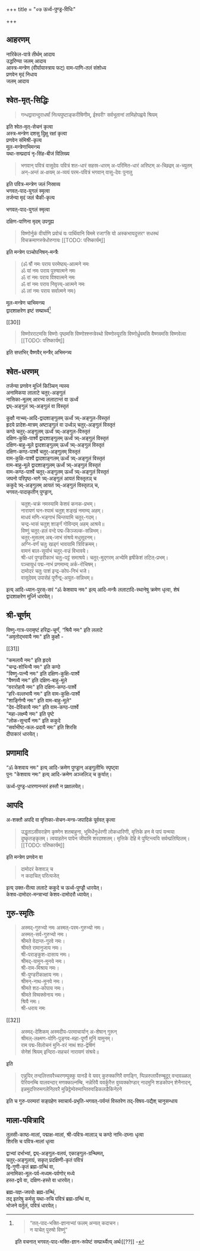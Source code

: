 +++
title = "०७ ऊर्ध्व-पुण्ड्र-विधिः"

+++

## आहरणम्
नारिकेल-पात्रे तीर्थम् आदाय  
उद्धरिण्या जलम् आदाय  
आस्त्र-मन्त्रेण (वीर्यायास्त्राय फट्) वाम-पाणि-तलं संशोध्य  
प्रणवेन मृदं निधाय  
जलम् आदाय  


## श्वेत-मृत्-सिद्धिः
> गन्धद्वारान्दुराधर्षां नित्यपुष्टाङ्करीषिणीम्, ईश्वरीꣳ सर्वभूतानां तामिहोपह्वये श्रियम् 

इति श्वेत-मृत्-सेचनं कृत्वा  
अस्त्र-मन्त्रेण दशसु दिुक्षु रक्षां कृत्वा  
प्रणवेन संमिश्री-कृत्य  
मूल-मन्त्रेणाभिमन्त्र्य  
यथा-सम्प्रदायं नृ-सिंह-बीजं विलिख्य  


> भगवान् पवित्रं वासुदेवः पवित्रं शत-धारं सहस्र-धारम् अ-परिमित-धारं अरिष्टम् अ-च्छिद्रम् अ-च्युतम् अन्-अन्तं अ-क्षयम् अ-व्ययं परम-पवित्रं भगवान् वासु-देवः पुनातु 

इति पवित्र-मन्त्रेण जलं निस्राव्य  
भगवत्-पाद-युगलं स्मृत्वा  
तर्जन्या मृदं जलं चैकी-कृत्य  

भगवत्-पाद-युगलं स्मृत्वा  

दक्षिण-पाणिना मृदम् उपगूह्य

> विष्णोर्नुकं वीर्याणि प्रवोचं यः पार्थिवानि विममे रजाꣳसि यो अस्कभायदुत्तरꣳ सधस्थं विचक्रमाणस्त्रेधोरुगायः
[[TODO: परिष्कार्यम्]]

इति मन्त्रेण पञ्चोपनिषन्-मन्त्रैः

> (ॐ षौं नमः पराय परमेष्ठ्य्-आत्मने नमः  
ॐ यां नमः पराय पुरुषात्मने नमः  
ॐ रां नमः पराय विश्वात्मने नमः  
ॐ वां नमः पराय निवृत्त्य्-आत्मने नमः  
ॐ लां नमः पराय सर्वात्मने नमः) 

मूल-मन्त्रेण चाभिमन्त्र्य  
द्वादशाक्षरेण इष्टं सम्प्रार्थ्य[^१_३०] 


[^१_३०]:    
    
    > “तत्-पाद-भक्ति-ज्ञानाभ्यां फलम् अन्यत् कदाचन।  
    न याचेत् पुरुषो विष्णुं”

    इति वचनात् भगवत्-पाद-भक्ति-ज्ञान-रूपेष्टं सम्प्रार्थ्येत्य् अर्थः[[??]] -

[[30]]

> विष्णोरराटमसि विष्णोः पृष्ठमसि विष्णोश्श्नप्त्रेस्थो विष्णोस्यूरसि विष्णोर्ध्रुवमसि वैष्णवमसि विष्णवेत्वा  
[[TODO: परिष्कार्यम्]]

इति सप्तभिर् वैष्णवैर् मन्त्रैर् अभिमन्त्र्य  

## श्वेत-धरणम्
तर्जन्या प्रणवेन मूर्ध्नि किञ्चिन् न्यस्य  
अनामिकया लालाटे चतुर्-अङ्गुलं  
नासिका-मूलम् आरभ्य ललाटान्तं वा ऊर्ध्वं  
द्व्य्-अङ्गुलं त्र्य्-अङ्गुलं वा विस्तृतं  

कुक्षौ नाभ्ब्य्-आदि-द्वादशाङ्गुलम् ऊर्ध्वं त्र्य्-अङ्गुल-विस्तृतं  
हृदये प्रादेश-मात्रम् अष्टाङ्गुलं वा उर्ध्वञ् चतुर्-अङ्गुलं विस्तृतं  
कण्ठे चतुर्-अङ्गुलम् ऊर्ध्वं त्र्य्-अङ्गुल-विस्तृतं  
दक्षिण-कुक्षि-पार्श्वे द्वादशाङ्गुलम् ऊर्ध्वं त्र्य्-अङ्गुलं विस्तृतं  
दक्षिण-बाहु-मूले द्वादशाङ्गुलम् ऊर्ध्वं त्र्य्-अङ्गुलं विस्तृतं  
दक्षिण-कण्ठ-पार्श्वे चतुर्-अङ्गुलम् विस्तृतं  
वाम-कुक्षि-पार्श्वे द्वादशाङ्गलम् ऊर्ध्वं त्र्य्-अङ्गुलं विस्तृतं  
वाम-बाहु-मूले द्वादशाङ्गुलम् ऊर्ध्वं त्र्य्-अङ्गुलं विस्तृतं  
वाम-कण्ठ-पार्श्वे चतुर्-अङ्गुलम् ऊर्ध्वं त्र्य्-अङ्गुलं विस्तृतं  
जघनो परिपृष्ठ-भागे त्र्य्-अङ्गुलं आयतं विस्तृतञ् च  
ककुदे त्र्य्-अङ्गुलम् आयतं त्र्य्-अङ्गुलं विस्तृतञ् च,  
भगवत्-पादाकृतीन् पुण्ड्रान्,

> चतुश्-चक्रं नमस्यामि केशवं कनक-प्रभम्।  
नारायणं घन-श्यामं चतुश् शङ्खं नमाम्य् अहम्।  
माधवं मणि-भङ्गाभं चिन्तयामि चतुर्-गदम्।  
चन्द्र-भासं चतुश् शार्ङ्गं गोविन्दम् अहम् आश्रये॥  
विष्णुं चतुर्-हलं वन्दे पद्म-किञ्जल्क-सन्निभम्।  
चतुर्-मुसलम् अब्-जाभं संश्रये मधुसूदनम्।  
अग्नि-वर्णं चतुः खड्गं भावयामि त्रिविक्रमम्।  
वामनं बाल-सूर्याभं चतुर्-वज्रं विभावये।   
श्री-धरं पुण्डरीकाभं चतुः-पट्टं समाश्रये। 
चतुर्-मुद्गरम् अभ्येमि हृषीकेशं तटित्-प्रभम्।  
पञ्चायुधं पद्म-नाभं प्रणमाम्य् अर्क-रोचिषम्।  
दामोदरं चतुः पाशं इन्द्र-कोप-निभं भजे।  
वासुदेवम् उपासेहं पूर्णेन्द्व्-अयुत-सन्निभम्॥

इत्य् आदि-ध्यान-पुरस्-सरं “ॐ केशवाय नमः" इत्य् आदि-मन्त्रैः ललाटादि-स्थानेषु क्रमेण धृत्वा, शेषं द्वादशाक्षरेण मूर्ध्नि धारयेत्।  

## श्री-चूर्णम्
विष्णु-गात्र-परामृष्टं हरिद्रा-चूर्णं, “श्रियै नमः" इति ललाटे  
"अमृतोद्भवायै नमः" इति कुक्षौ -

[[31]]

"कमलायै नमः" इति हृदये  
"चन्द्र-शोभिन्यै नमः" इति कण्ठे  
"विष्णु-पत्न्यै नमः" इति दक्षिण-कुक्षि-पार्श्वे  
"वैष्णव्यै नमः” इति दक्षिण-बाहु-मूले  
“वरारोहायै नमः" इति दक्षिण-कण्ठ-पार्श्वे  
“हरि-वल्लभायै नमः" इति वाम-कुक्षि-पार्श्वे  
"शार्ङ्गिण्यै नमः" इति वाम-बाहु-मूले"  
"देव-देविकायै नमः" इति वाम-कण्ठ-पार्श्वे  
"महा-लक्ष्म्यै नमः" इति पृष्टे  
"लोक-सुन्दर्यै नमः" इति ककुदे  
“सर्वाभीष्ट-फल-प्रदायै नमः” इति शिरसि  
दीपाकारं धारयेत्।

## प्रणामादि
“ॐ केशवाय नमः" इत्य् आदि-क्रमेण पुण्ड्रान् अङ्गुलीभिः स्पृष्ट्वा  
पुनः "केशवाय नमः" इत्य् आदि-क्रमेण अञ्जलिञ् च कुर्यात्।  

ऊर्ध्व-पुण्ड्र-धारणानन्तरं हस्तौ न प्रक्षालयेत्।  

## आपदि
अ-शक्तौ अपदि वा मृत्तिका-सेचन-मन्त्र-जपादिकं पूर्ववत् कृत्वा 

> उद्धृताऽसीवराहेण कृष्णेन शतबाहुना, भूमिर्धेनुर्धरणी लोकधारिणी, मृत्तिके हन मे पापं यन्मया दुष्कृतङ्कृतम्। त्वयाहतेन पापेन जीवामि शरदश्शतम्। मृत्तिके देहि मे पुष्टिन्त्वयि सर्वम्प्रतिष्ठितम्। 
[[TODO: परिष्कार्यम्]]

इति मन्त्रेण प्रणवेन वा 

> दामोदरं केशवञ् च  
> न कदाचित् परित्यजेत् 

इत्य् उक्त-रीत्या ललाटे ककुदे च ऊर्ध्व-पुण्ड्रौ धारयेत्।  
केशव-दामोदर-मन्त्राभ्यां केशव-दामोदरौ ध्यायेत्। 

## गुरु-स्मृतिः
> अस्मद्-गुरुभ्यो नमः अस्मत्-परम-गुरुभ्यो नमः।  
अस्मत्-सर्व-गुरुभ्यो नमः।  
श्रीमते वेदान्त-गुरवे नमः।  
श्रीमते रामानुजाय नमः।  
श्री-पराङ्कुश-दासाय नमः।  
श्रीमद्-यामुन-मुनये नमः।  
श्री-राम-मिश्राय नमः।  
श्री-पुण्डरीकाक्षाय नमः।  
श्रीमन्-नाथ-मुनये नमः।  
श्रीमते शठ-कोपाय नमः।  
श्रीमते विष्वक्सेनाय नमः।  
श्रियै नमः।  
श्री-धराय नमः

[[32]]

> अस्मद्-देशिकम् अस्मदीय-परमाचार्यान् अ-शेषान् गुरून्  
श्रीमल्-लक्ष्मण-योगि-पुङ्गव-महा-पूर्णौ मुनिं यामुनम्।  
राम पद्म-विलोचनं मुनि-वरं नाथं शठ-द्वेषिणं  
सेनेशं श्रियम् इन्दिरा-सहचरं नारायणं संश्रये॥

इति

> एन्नुयिर् तन्दलित्तवरैच्चरणम्पुक्कु यानडै वे यवर् कुरुक्कणिरै वणङ्गि, प्पिन्नरुलार्पेरुम्बूदूर् वन्दवळ्ळल् पेरियनम्बि यालवन्दार् मणक्काल्नम्बि, नन्नेरियै यवर्कुरैत्त वुय्यक्कोण्डार् नादमुनि शडकोपन् शेनैनादन्, इन्नमुदत्तिरुमगलेनिऱवरै मुन्निट्टेम्पेरुमान्तिरुवडिकलडैकिनेऱने

इति च गुरु-परम्परां सङ्ग्रहेण स्वाचार्य-प्रभृति-भगवत्-पर्यन्तं विस्तरेण तद्-विषय-पद्यैश् चानुसन्धाय  

## माला-पवित्रादि
तुलसी-काष्ठ-मालां, पद्माक्ष-मालां, श्री-पवित्र-मालाञ् च कण्ठे नाभि-दघ्नाः धृत्वा  
शिरसि च पवित्र-मालां धृत्वा  

द्वाभ्यां दर्भाभ्यां, द्व्य्-अङ्गुल-वलयं, एकाङ्गुल-ग्रन्थिमत्,  
चतुर्-अङ्गुलाग्रं, सकृत् प्रदक्षिणी-कृतं पवित्रं  
द्वि-गुणी-कृतं ब्रह्म-ग्रन्थिं वा,  
अनामिका-मूल-पर्व-मध्यम-पर्वणोर् मध्ये  
हस्त-द्वये वा, दक्षिण-हस्ते वा धारयेत्।

ब्रह्म-यज्ञ-जपयोः ब्रह्म-ग्रन्थिं,  
तद् इतरेषु कर्मसु यथा-रुचि पवित्रं ब्रह्म-ग्रन्थिं वा,  
भोजने वर्तुलं, पवित्रं धारयेत्। 
